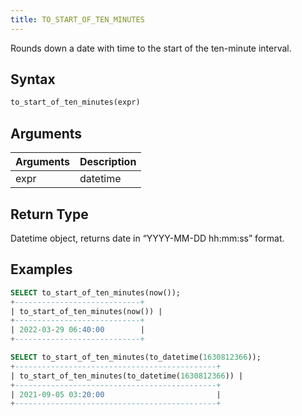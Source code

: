 ```yaml
---
title: TO_START_OF_TEN_MINUTES
---
```


Rounds down a date with time to the start of the ten-minute interval.

## Syntax

```sql
to_start_of_ten_minutes(expr)
```

## Arguments

| Arguments   | Description |
| ----------- | ----------- |
| expr | datetime |

## Return Type

Datetime object, returns date in “YYYY-MM-DD hh:mm:ss” format.

## Examples

```sql
SELECT to_start_of_ten_minutes(now());
+----------------------------+
| to_start_of_ten_minutes(now()) |
+----------------------------+
| 2022-03-29 06:40:00        |
+----------------------------+

SELECT to_start_of_ten_minutes(to_datetime(1630812366));
+---------------------------------------------+
| to_start_of_ten_minutes(to_datetime(1630812366)) |
+---------------------------------------------+
| 2021-09-05 03:20:00                         |
+---------------------------------------------+
```
